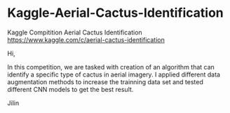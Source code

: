 # Kaggle-Aerial-Cactus-Identification
Kaggle Compitition Aerial Cactus Identification https://www.kaggle.com/c/aerial-cactus-identification

Hi,

In this competition, we are tasked with creation of an algorithm that can identify a specific type of cactus in aerial imagery. I applied different data augmentation methods to increase the trainning data set and tested different CNN models to get the best result.

Jilin

